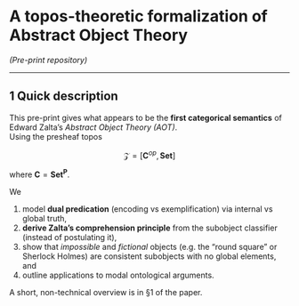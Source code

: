 # A topos-theoretic formalization of Abstract Object Theory
*(Pre-print repository)*

---

## 1  Quick description

This pre-print gives what appears to be the **first categorical semantics** of Edward Zalta’s *Abstract Object Theory (AOT)*.  
Using the presheaf topos 

$$
\mathcal{Z} = [\mathbf{C}^{op}, \mathbf{Set}]
$$

where $\mathbf{C} = \mathbf{Set}^{\mathbf{P}}$.

We  

1. model **dual predication** (encoding vs exemplification) via internal vs global
   truth,  
2. **derive Zalta’s comprehension principle** from the subobject classifier
   (instead of postulating it),  
3. show that *impossible* and *fictional* objects (e.g. the “round square” or
   Sherlock Holmes) are consistent subobjects with no global elements, and  
4. outline applications to modal ontological arguments.

A short, non-technical overview is in §1 of the paper.
